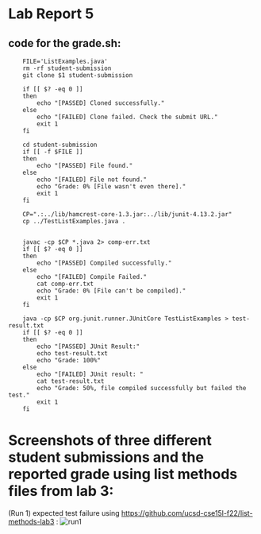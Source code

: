 # Lab Report 5
## code for the grade.sh:
```
    FILE='ListExamples.java'
    rm -rf student-submission
    git clone $1 student-submission

    if [[ $? -eq 0 ]]
    then
        echo "[PASSED] Cloned successfully."
    else
        echo "[FAILED] Clone failed. Check the submit URL."
        exit 1
    fi

    cd student-submission
    if [[ -f $FILE ]]
    then 
        echo "[PASSED] File found."
    else
        echo "[FAILED] File not found."
        echo "Grade: 0% [File wasn't even there]."
        exit 1
    fi  

    CP=".:../lib/hamcrest-core-1.3.jar:../lib/junit-4.13.2.jar"
    cp ../TestListExamples.java .


    javac -cp $CP *.java 2> comp-err.txt
    if [[ $? -eq 0 ]]
    then
        echo "[PASSED] Compiled successfully."
    else
        echo "[FAILED] Compile Failed."
        cat comp-err.txt
        echo "Grade: 0% [File can't be compiled]."
        exit 1
    fi

    java -cp $CP org.junit.runner.JUnitCore TestListExamples > test-result.txt
    if [[ $? -eq 0 ]]
    then
        echo "[PASSED] JUnit Result:"
        echo test-result.txt
        echo "Grade: 100%"
    else
        echo "[FAILED] JUnit result: "
        cat test-result.txt
        echo "Grade: 50%, file compiled successfully but failed the test."
        exit 1
    fi
   ```
   # Screenshots of three different student submissions and the reported grade using list methods files from lab 3:
   (Run 1) expected test failure using https://github.com/ucsd-cse15l-f22/list-methods-lab3 :
   ![run1](https://user-images.githubusercontent.com/114322700/204165593-23ddd3d5-38f1-4547-8520-b08b62f8a79b.png)

   
   
